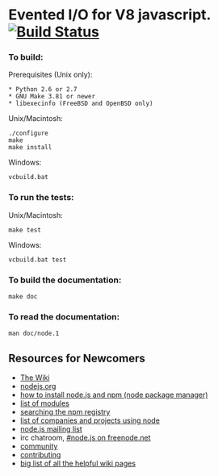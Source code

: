 Evented I/O for V8 javascript. [![Build Status](https://secure.travis-ci.org/joyent/node.png)](http://travis-ci.org/joyent/node)
===


### To build:

Prerequisites (Unix only):

    * Python 2.6 or 2.7
    * GNU Make 3.81 or newer
    * libexecinfo (FreeBSD and OpenBSD only)

Unix/Macintosh:

    ./configure
    make
    make install

Windows:

    vcbuild.bat

### To run the tests:

Unix/Macintosh:

    make test

Windows:

    vcbuild.bat test

### To build the documentation:

    make doc

### To read the documentation:

    man doc/node.1

Resources for Newcomers
---
  - [The Wiki](https://github.com/joyent/node/wiki)
  - [nodejs.org](http://nodejs.org/)
  - [how to install node.js and npm (node package manager)](http://joyeur.com/2010/12/10/installing-node-and-npm/)
  - [list of modules](https://github.com/joyent/node/wiki/modules)
  - [searching the npm registry](http://search.npmjs.org/)
  - [list of companies and projects using node](https://github.com/joyent/node/wiki/Projects,-Applications,-and-Companies-Using-Node)
  - [node.js mailing list](http://groups.google.com/group/nodejs)
  - irc chatroom, [#node.js on freenode.net](http://webchat.freenode.net?channels=node.js&uio=d4)
  - [community](https://github.com/joyent/node/wiki/Community)
  - [contributing](https://github.com/joyent/node/wiki/Contributing)
  - [big list of all the helpful wiki pages](https://github.com/joyent/node/wiki/_pages)
